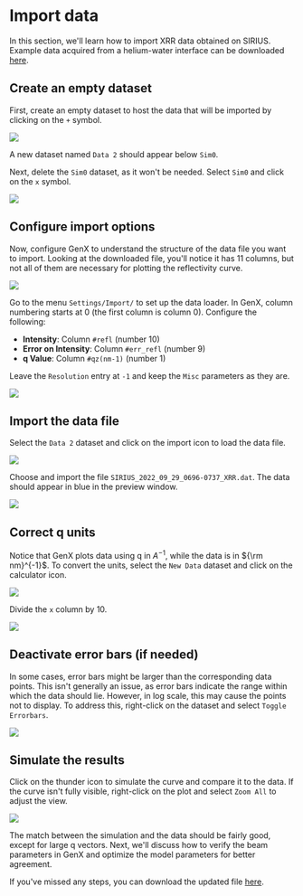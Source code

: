 # Import data

In this section, we'll learn how to import XRR data obtained on SIRIUS. Example data acquired from a helium-water interface can be downloaded [here](../../../_static/SIRIUS_2022_09_29_0696-0737_XRR.dat).

## Create an empty dataset

First, create an empty dataset to host the data that will be imported by clicking on the `+` symbol.

![](images/import-data-new-data.png)

A new dataset named `Data 2` should appear below `Sim0`.

Next, delete the `Sim0` dataset, as it won't be needed. Select `Sim0` and click on the `x` symbol.

![](images/import-data-delete-sim0.png)

## Configure import options

Now, configure GenX to understand the structure of the data file you want to import. Looking at the downloaded file, you'll notice it has 11 columns, but not all of them are necessary for plotting the reflectivity curve.

![](images/import-data-structure-file.png)

Go to the menu `Settings/Import/` to set up the data loader. In GenX, column numbering starts at 0 (the first column is column 0). Configure the following:

- **Intensity**: Column `#refl` (number 10)
- **Error on Intensity**: Column `#err_refl` (number 9)
- **q Value**: Column `#qz(nm-1)` (number 1)

Leave the `Resolution` entry at `-1` and keep the `Misc` parameters as they are.

![](images/import-data-loader-settings.png)

## Import the data file

Select the `Data 2` dataset and click on the import icon to load the data file.

![](images/import-data-import-data.png)

Choose and import the file `SIRIUS_2022_09_29_0696-0737_XRR.dat`. The data should appear in blue in the preview window.

![](images/import-data-raw-data.png)

## Correct q units

Notice that GenX plots data using q in $A^{-1}$, while the data is in ${\rm nm}^{-1}$. To convert the units, select the `New Data` dataset and click on the calculator icon.

![](images/import-data-calculator.png)

Divide the `x` column by 10.

![](images/import-data-divide-x.png)

## Deactivate error bars (if needed)

In some cases, error bars might be larger than the corresponding data points. This isn't generally an issue, as error bars indicate the range within which the data should lie. However, in log scale, this may cause the points not to display. To address this, right-click on the dataset and select `Toggle Errorbars`.

![](images/import-data-toggle-error.png)

## Simulate the results

Click on the thunder icon to simulate the curve and compare it to the data. If the curve isn't fully visible, right-click on the plot and select `Zoom All` to adjust the view.

![](images/import-data-first-simulation.png)

The match between the simulation and the data should be fairly good, except for large q vectors. Next, we'll discuss how to verify the beam parameters in GenX and optimize the model parameters for better agreement.

If you've missed any steps, you can download the updated file [here](../../../_static/water_first_simu.hgx).
